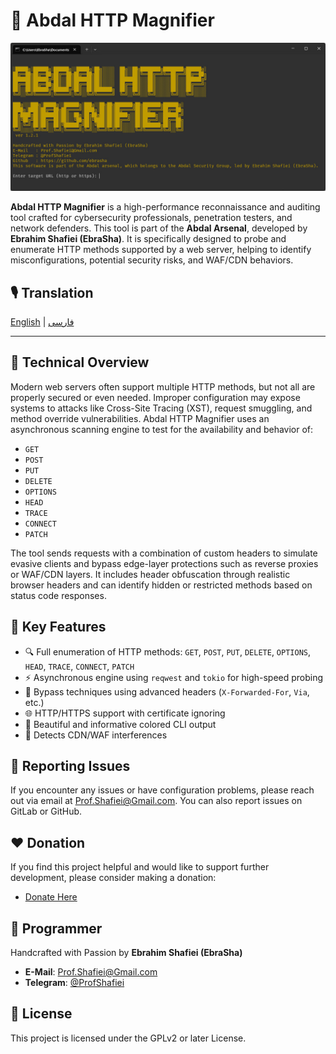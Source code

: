 # 🔎 Abdal HTTP Magnifier


<div align="center">
  <img src="scr.jpg" alt="Abdal HTTP Magnifier" >
</div>


**Abdal HTTP Magnifier** is a high-performance reconnaissance and auditing tool crafted for cybersecurity professionals, penetration testers, and network defenders. This tool is part of the **Abdal Arsenal**, developed by **Ebrahim Shafiei (EbraSha)**. It is specifically designed to probe and enumerate HTTP methods supported by a web server, helping to identify misconfigurations, potential security risks, and WAF/CDN behaviors.


## 🎙️ Translation

[English](README.md) | [فارسی](README.fa.md)

---

## 🧠 Technical Overview

Modern web servers often support multiple HTTP methods, but not all are properly secured or even needed. Improper configuration may expose systems to attacks like Cross-Site Tracing (XST), request smuggling, and method override vulnerabilities. Abdal HTTP Magnifier uses an asynchronous scanning engine to test for the availability and behavior of:

- `GET`
- `POST`
- `PUT`
- `DELETE`
- `OPTIONS`
- `HEAD`
- `TRACE`
- `CONNECT`
- `PATCH`

The tool sends requests with a combination of custom headers to simulate evasive clients and bypass edge-layer protections such as reverse proxies or WAF/CDN layers. It includes header obfuscation through realistic browser headers and can identify hidden or restricted methods based on status code responses.


## 🎯 Key Features

- 🔍 Full enumeration of HTTP methods: `GET`, `POST`, `PUT`, `DELETE`, `OPTIONS`, `HEAD`, `TRACE`, `CONNECT`, `PATCH`
- ⚡ Asynchronous engine using `reqwest` and `tokio` for high-speed probing
- 🧩 Bypass techniques using advanced headers (`X-Forwarded-For`, `Via`, etc.)
- 🌐 HTTP/HTTPS support with certificate ignoring
- 🎨 Beautiful and informative colored CLI output
- 📡 Detects CDN/WAF interferences


## 🐛 Reporting Issues
If you encounter any issues or have configuration problems, please reach out via email at Prof.Shafiei@Gmail.com. You can also report issues on GitLab or GitHub.

## ❤️ Donation
If you find this project helpful and would like to support further development, please consider making a donation:
- [Donate Here](https://alphajet.ir/abdal-donation)

## 🤵 Programmer
Handcrafted with Passion by **Ebrahim Shafiei (EbraSha)**
- **E-Mail**: Prof.Shafiei@Gmail.com
- **Telegram**: [@ProfShafiei](https://t.me/ProfShafiei)

## 📜 License
This project is licensed under the GPLv2 or later License. 